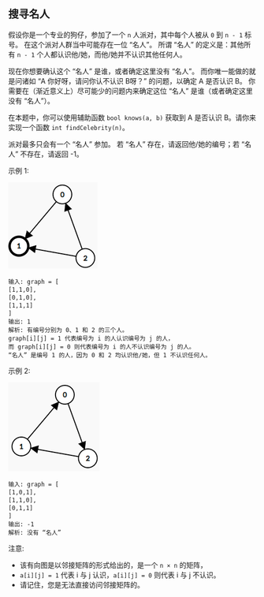 ## 搜寻名人

假设你是一个专业的狗仔，参加了一个 `n` 人派对，其中每个人被从 `0` 到 `n - 1` 标号。
在这个派对人群当中可能存在一位 “名人”。
所谓 “名人” 的定义是：其他所有 `n - 1` 个人都认识他/她，而他/她并不认识其他任何人。

现在你想要确认这个 “名人” 是谁，或者确定这里没有 “名人”。
而你唯一能做的就是问诸如 “A 你好呀，请问你认不认识 B呀？” 的问题，以确定 A 是否认识 B。
你需要在（渐近意义上）尽可能少的问题内来确定这位 “名人” 是谁（或者确定这里没有 “名人”）。

在本题中，你可以使用辅助函数 `bool knows(a, b)` 获取到 A 是否认识 B。请你来实现一个函数 `int findCelebrity(n)`。

派对最多只会有一个 “名人” 参加。
若 “名人” 存在，请返回他/她的编号；若 “名人” 不存在，请返回 -1。

示例 1:

![](../images/277.find-the-celebrity.png)
```
输入: graph = [
[1,1,0],
[0,1,0],
[1,1,1]
]
输出: 1
解析: 有编号分别为 0、1 和 2 的三个人。
graph[i][j] = 1 代表编号为 i 的人认识编号为 j 的人，
而 graph[i][j] = 0 则代表编号为 i 的人不认识编号为 j 的人。
“名人” 是编号 1 的人，因为 0 和 2 均认识他/她，但 1 不认识任何人。
```

示例 2:

![](../images/277.find-the-celebrity_1.png)
```
输入: graph = [
[1,0,1],
[1,1,0],
[0,1,1]
]
输出: -1
解析: 没有 “名人”
```

注意:

* 该有向图是以邻接矩阵的形式给出的，是一个 `n × n` 的矩阵，
* `a[i][j] = 1` 代表 i 与 j 认识，`a[i][j] = 0` 则代表 i 与 j 不认识。
* 请记住，您是无法直接访问邻接矩阵的。